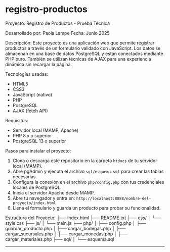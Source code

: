 # registro-productos
Proyecto: Registro de Productos - Prueba Técnica

Desarrollado por: Paola Lampe
Fecha: Junio 2025

Descripción:
Este proyecto es una aplicación web que permite registrar productos a través de un formulario validado con JavaScript. Los datos se almacenan en una base de datos PostgreSQL y están conectados mediante PHP puro. También se utilizan técnicas de AJAX para una experiencia dinámica sin recargar la página.

Tecnologías usadas:
- HTML5
- CSS3 
- JavaScript (nativo)
- PHP 
- PostgreSQL
- AJAX (fetch API)

Requisitos:
- Servidor local (MAMP, Apache)
- PHP 8.x o superior
- PostgreSQL 13 o superior

Pasos para instalar el proyecto:

1. Clona o descarga este repositorio en la carpeta `htdocs` de tu servidor local (MAMP).
2. Abre pgAdmin y ejecuta el archivo `sql/esquema.sql` para crear las tablas necesarias.
3. Configura la conexión en el archivo `php/config.php` con tus credenciales locales de PostgreSQL.
4. Inicia el servidor Apache desde MAMP.
5. Abre tu navegador y entra en: `http://localhost:8888/nombre-del-proyecto/index.html`
6. Llena el formulario y guarda un producto para probar su funcionalidad.

Estructura del Proyecto:
├── index.html
├── README.txt
├── css/
│   └── style.css
├── js/
│   └── main.js
├── php/
│   ├── config.php
│   ├── guardar_producto.php
│   ├── cargar_bodegas.php
│   ├── cargar_sucursales.php
│   ├── cargar_monedas.php
│   ├── cargar_materiales.php
├── sql/
│   └── esquema.sql

---
